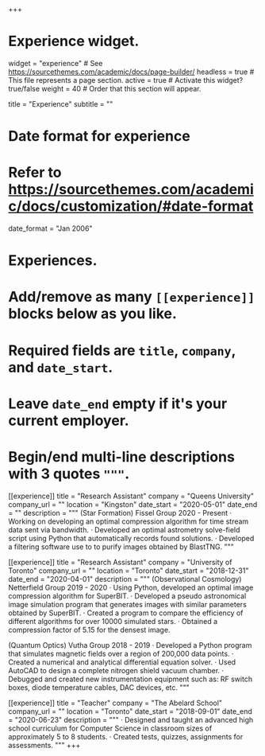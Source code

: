 +++
# Experience widget.
widget = "experience"  # See https://sourcethemes.com/academic/docs/page-builder/
headless = true  # This file represents a page section.
active = true  # Activate this widget? true/false
weight = 40  # Order that this section will appear.

title = "Experience"
subtitle = ""

# Date format for experience
#   Refer to https://sourcethemes.com/academic/docs/customization/#date-format
date_format = "Jan 2006"

# Experiences.
#   Add/remove as many `[[experience]]` blocks below as you like.
#   Required fields are `title`, `company`, and `date_start`.
#   Leave `date_end` empty if it's your current employer.
#   Begin/end multi-line descriptions with 3 quotes `"""`.

[[experience]]
  title = "Research Assistant"
  company = "Queens University"
  company_url = ""
  location = "Kingston"
  date_start = "2020-05-01"
  date_end = ""
  description = 
  """
  (Star Formation) Fissel Group 2020 - Present
  · Working on developing an optimal compression algorithm for time stream data sent via bandwidth.
  · Developed an optimal astrometry solve-field script using Python that automatically records found solutions. 
  · Developed a filtering software use to to purify images obtained by BlastTNG.
  """

[[experience]]
  title = "Research Assistant"
  company = "University of Toronto"
  company_url = ""
  location = "Toronto"
  date_start = "2018-12-31"
  date_end = "2020-04-01"
  description = 
  """
  (Observational Cosmology) Netterfield Group 2019 - 2020
  · Using Python, developed an optimal image compression algorithm for SuperBIT.
  · Developed a pseudo astronomical image simulation program that generates images with similar parameters obtained by SuperBIT.
  · Created a program to compare the efficiency of different algorithms for over 10000 simulated stars.
  · Obtained a compression factor of 5.15 for the densest image.

  (Quantum Optics) Vutha Group 2018 - 2019
  · Developed a Python program that simulates magnetic fields over a region of 200,000 data points.
  · Created a numerical and analytical differential equation solver.
  · Used AutoCAD to design a complete nitrogen shield vacuum chamber.
  · Debugged and created new instrumentation equipment such as: RF switch boxes, diode temperature
    cables, DAC devices, etc.
  """

[[experience]]
  title = "Teacher"
  company = "The Abelard School"
  company_url = ""
  location = "Toronto"
  date_start = "2018-09-01"
  date_end = "2020-06-23"
  description = 
  """
  · Designed and taught an advanced high school curriculum for Computer Science in classroom sizes of approximately
  5 to 8 students.
  · Created tests, quizzes, assignments for assessments.
  """
+++
